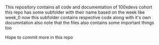 This repository contains all code and documentation of 100xdevs cohort
this repo has some subfolder with their name based on the week like week_0
now this subfolder contains respective code along with it's own documntation
also note that the files also contains some important things too

Hope to commit more in this repo